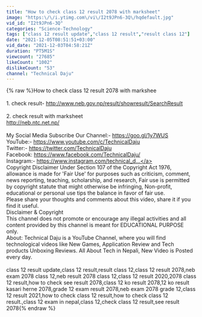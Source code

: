 ```yaml
---
title: "How to check class 12 result 2078 with marksheet"
image: "https:\/\/i.ytimg.com\/vi\/I2t9JPn6-3Q\/hqdefault.jpg"
vid_id: "I2t9JPn6-3Q"
categories: "Science-Technology"
tags: ["class 12 result update","class 12 result","result class 12"]
date: "2021-12-05T08:51:51+03:00"
vid_date: "2021-12-03T04:58:21Z"
duration: "PT5M1S"
viewcount: "27685"
likeCount: "1002"
dislikeCount: "53"
channel: "Technical Daju"
---
```

{% raw %}How to check class 12 result 2078 with markshee<br /><br />1. check result- <a rel="nofollow" target="blank" href="http://www.neb.gov.np/result/showresult/SearchResult">http://www.neb.gov.np/result/showresult/SearchResult</a><br /><br />2. check result with marksheet <br /><a rel="nofollow" target="blank" href="http://neb.ntc.net.np/">http://neb.ntc.net.np/</a><br /><br />My Social Media Subscribe Our Channel:- <a rel="nofollow" target="blank" href="https://goo.gl/1y7WUS">https://goo.gl/1y7WUS</a> <br />YouTube:- <a rel="nofollow" target="blank" href="https://www.youtube.com/c/TechnicalDaju">https://www.youtube.com/c/TechnicalDaju</a> <br />Twitter:- <a rel="nofollow" target="blank" href="https://twitter.com/TechnicalDaju">https://twitter.com/TechnicalDaju</a> <br />Facebook: <a rel="nofollow" target="blank" href="https://www.facebook.com/TechnicalDaju/">https://www.facebook.com/TechnicalDaju/</a> <br />Instagram:- <a rel="nofollow" target="blank" href="https://www.instagram.com/technical_d...">https://www.instagram.com/technical_d...</a><br />Copyright Disclaimer Under Section 107 of the Copyright Act 1976, allowance is made for 'Fair Use' for purposes such as criticism, comment, news reporting, teaching, scholarship, and research, Fair use is permitted by copyright statute that might otherwise be infringing, Non-profit, educational or personal use tips the balance in favor of fair use.<br />Please share your thoughts and comments about this video, share it if you find it useful. <br />Disclaimer &amp; Copyright <br />This channel does not promote or encourage any illegal activities and all content provided by this channel is meant for EDUCATIONAL PURPOSE only.<br />About: Technical Daju is a YouTube Channel, where you will find technological videos like New Games, Application Review and Tech products Unboxing Reviews. All About Tech in Nepali, New Video is Posted every day.<br /><br />class 12 result update,class 12 result,result class 12,class 12 result 2078,neb exam 2078 class 12,neb result 2078 class 12,class 12 result 2020,2078 class 12 result,how to check see result 2078,class 12 ko result 2078,12 ko result kasari herne 2078,grade 12 exam result 2078,neb exam 2078 grade 12,class 12 result 2021,how to check class 12 result,how to check class 12 result.,class 12 exam in nepal,class 12,check class 12 result,see result 2078{% endraw %}
